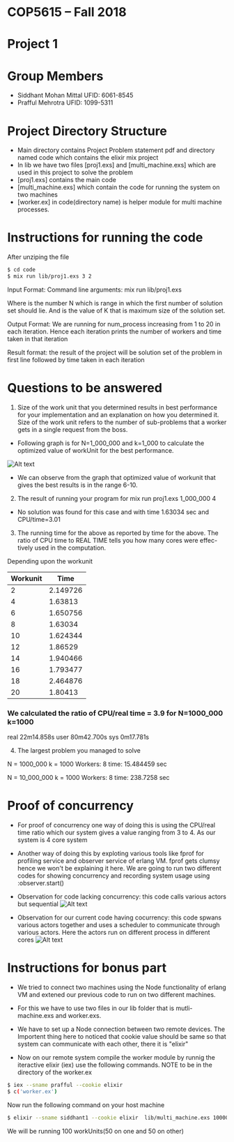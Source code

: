 # COP5615 – Fall 2018
# Project 1 

# Group Members 
- Siddhant Mohan Mittal UFID: 6061-8545
- Prafful Mehrotra UFID: 1099-5311

# Project Directory Structure

- Main directory contains Project Problem statement pdf and directory named code which contains the elixir mix project
- In lib we have two files [proj1.exs] and [multi_machine.exs] which are used in this project to solve the problem
- [proj1.exs] contains the main code 
- [multi_machine.exs] which contain the code for running the system on two machines
- [worker.ex] in code(directory name) is helper module for multi machine processes.

# Instructions for running the code

After unziping the file 
```sh
$ cd code
$ mix run lib/proj1.exs 3 2
```
Input Format:
Command line arguments: mix run lib/proj1.exs <arg1> <arg2>

Where <arg1> is the number N which is range in which the first number of solution set should lie. And <arg2> is the value of K that is maximum size of the solution set.

Output Format:
We are running for num_process increasing from 1 to 20 in each iteration. Hence each iteration prints the number of workers and time taken in that iteration

Result format: the result of the project will be solution set of the problem in first line followed by time taken in each iteration

#  Questions to be answered
1. Size of the work unit that you determined results in best performance for your implementation and an explanation on how you determined it. Size of the work unit refers to the number of sub-problems that a worker gets in a single request from the boss.

- Following graph is for N=1_000_000 and k=1_000 to calculate the optimized value of workUnit for the best performance. 

![Alt text](https://github.com/prafful13/DOS_Projects/blob/master/assign1/code/images/graph.png "Graph")

- We can observe from the graph that optimized value of workunit that gives the best results is in the range 6-10.

2. The result of running your program for mix run proj1.exs 1_000_000 4

- No solution was found for this case and with time 1.63034 sec and CPU/time=3.01

3. The running time for the above as reported by time for the above. The ratio of CPU time to REAL TIME tells you how many cores were effec- tively used in the computation.

 Depending upon the workunit 

| Workunit | Time |
| ------ | ------ |
| 2 | 2.149726 |
 | 4 |    1.63813 |
|   6  |   1.650756|
 |  8  |   1.63034 |
 |  10  |    1.624344|
  | 12     | 1.86529 |
  | 14     |1.940466|
 |  16   |  1.793477|
|   18    | 2.464876 |
 | 20  |   1.80413|

### We calculated the ratio of CPU/real time = 3.9 for N=1000_000 k=1000

real	22m14.858s
user	80m42.700s
sys	0m17.781s

4. The largest problem you managed to solve

N = 1000_000 k = 1000
Workers: 8 time: 15.484459 sec

N = 10_000_000 k = 1000
Workers: 8 time: 238.7258 sec

# Proof of concurrency

- For proof of concurrency one way of doing this is using the CPU/real time ratio which our system gives a value ranging from 3 to 4. As our system is 4 core system

- Another way of doing this by exploting various tools like fprof for profiling service and observer service of erlang VM. fprof gets clumsy hence we won't be explaining it here. We are going to run two different codes for showing concurrency and recording system usage using :observer.start()

- Observation for code lacking concurrency: this code calls various actors but sequential
![Alt text](https://github.com/prafful13/DOS_Projects/blob/master/assign1/code/images/Screen%20Shot%202018-09-07%20at%2011.37.52%20PM.png "Graph1")

- Observation for our current code having cocurrency: this code spwans various actors together and uses a scheduler to communicate through various actors. Here the actors run on different process in different cores
![Alt text](https://github.com/prafful13/DOS_Projects/blob/master/assign1/code/images/Screen%20Shot%202018-09-07%20at%2011.35.03%20PM.png "Graph2")



# Instructions for bonus part

- We tried to connect two machines using the Node functionality of erlang VM and extened our previous code to run on two different machines. 

- For this we have to use two files in our lib folder that is mutli-machine.exs and worker.exs.

- We have to set up a Node connection between two remote devices. The Importent thing here to noticed that cookie value should be same so that system can communicate with each other, there it is "elixir"

- Now on our remote system compile the worker module by runnig the iteractive elixir (iex) use the following commands. NOTE to be in the directory of the worker.ex

```sh
$ iex --sname prafful --cookie elixir
$ c('worker.ex')
```

Now run the following command on your host machine

```sh
$ elixir --sname siddhant1 --cookie elixir  lib/multi_machine.exs 1000000 4
```

We will be running 100 workUnits(50 on one and 50 on other) 





